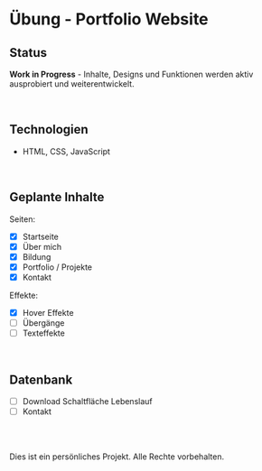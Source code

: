 # Übung - Portfolio Website

## Status

**Work in Progress** - Inhalte, Designs und Funktionen werden aktiv ausprobiert und weiterentwickelt.

<br>

## Technologien

- HTML, CSS, JavaScript

<br>

## Geplante Inhalte

Seiten:
- [x] Startseite
- [x] Über mich
- [x] Bildung
- [x] Portfolio / Projekte
- [x] Kontakt

Effekte:
- [x] Hover Effekte
- [ ] Übergänge
- [ ] Texteffekte

<br>

## Datenbank

- [ ] Download Schaltfläche Lebenslauf
- [ ] Kontakt

<br><br>

Dies ist ein persönliches Projekt. Alle Rechte vorbehalten.
